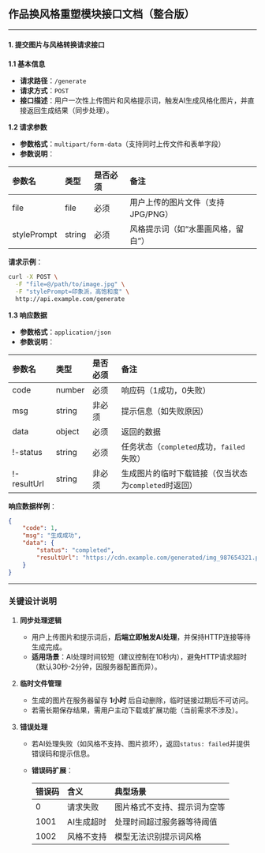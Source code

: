 ## **作品换风格重塑模块接口文档（整合版）**

------

#### **1. 提交图片与风格转换请求接口**

**1.1 基本信息**

- **请求路径**：`/generate`
- **请求方式**：`POST`
- **接口描述**：用户一次性上传图片和风格提示词，触发AI生成风格化图片，并直接返回生成结果（同步处理）。

**1.2 请求参数**

- **参数格式**：`multipart/form-data`（支持同时上传文件和表单字段）
- **参数说明**：

| 参数名      | 类型   | 是否必须 | 备注                               |
| :---------- | :----- | :------- | :--------------------------------- |
| file        | file   | 必须     | 用户上传的图片文件（支持JPG/PNG）  |
| stylePrompt | string | 必须     | 风格提示词（如“水墨画风格，留白”） |

**请求示例**：

```bash
curl -X POST \
  -F "file=@/path/to/image.jpg" \
  -F "stylePrompt=印象派，高饱和度" \
  http://api.example.com/generate
```

**1.3 响应数据**

- **参数格式**：`application/json`
- **参数说明**：

| 参数名      | 类型   | 是否必须 | 备注                                                  |
| :---------- | :----- | :------- | :---------------------------------------------------- |
| code        | number | 必须     | 响应码（1成功，0失败）                                |
| msg         | string | 非必须   | 提示信息（如失败原因）                                |
| data        | object | 必须     | 返回的数据                                            |
| !-status    | string | 必须     | 任务状态（`completed`成功，`failed`失败）             |
| !-resultUrl | string | 非必须   | 生成图片的临时下载链接（仅当状态为`completed`时返回） |

**响应数据样例**：

```json
{
    "code": 1,
    "msg": "生成成功",
    "data": {
        "status": "completed",
        "resultUrl": "https://cdn.example.com/generated/img_987654321.png"
    }
}
```

------

### **关键设计说明**

1. **同步处理逻辑**

   - 用户上传图片和提示词后，**后端立即触发AI处理**，并保持HTTP连接等待生成完成。
   - **适用场景**：AI处理时间较短（建议控制在10秒内），避免HTTP请求超时（默认30秒-2分钟，因服务器配置而异）。

2. **临时文件管理**

   - 生成的图片在服务器留存 **1小时** 后自动删除，临时链接过期后不可访问。
   - 若需长期保存结果，需用户主动下载或扩展功能（当前需求不涉及）。

3. **错误处理**

   - 若AI处理失败（如风格不支持、图片损坏），返回`status: failed`并提供错误码和提示信息。

   - **错误码扩展**：

     | 错误码 | 含义       | 典型场景                     |
     | :----- | :--------- | :--------------------------- |
     | 0      | 请求失败   | 图片格式不支持、提示词为空等 |
     | 1001   | AI生成超时 | 处理时间超过服务器等待阈值   |
     | 1002   | 风格不支持 | 模型无法识别提示词风格       |